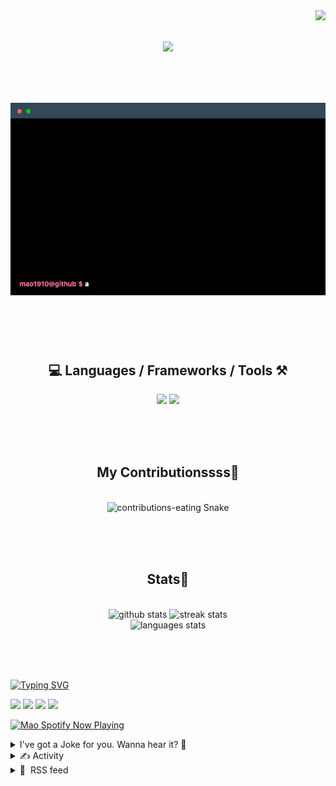 <!-- VISITOR BADGE -->
<!-- https://github.com/hehuapei/visitor-badge -->

<img align="right" src="https://visitor-badge.laobi.icu/badge?page_id=mao1910.mao1910&left_color=%2379DAF9&right_color=%23FE6E96" />


<!-- TYPING SVG -->
<!-- https://github.com/DenverCoder1/readme-typing-svg -->

<h1 align="center">
    <img src="https://readme-typing-svg.herokuapp.com/?font=Righteous&size=35&center=true&vCenter=true&width=500&height=70&color=FE6E96&font=poppins&duration=5000&lines=Hi+There!+👋;+I'm+Mao!;" />
</h1>

<br/>

<!-- CODE/TERMINAL ABOUT ME -->
<h1 align="center">
<img src="./assets/terminal-5.gif" alt="Terminal" />
</h1>

<br/><br/><br/>


<!-- TECHNOLOGIES LOGOS -->
<!-- https://github.com/tandpfun/skill-icons -->

<h2 align="center">💻 Languages / Frameworks / Tools ⚒️</h2>
<div align="center">
    <img src="https://skillicons.dev/icons?i=javascript,typescript,angular,react,html,css,scss,bootstrap,cs,java,spring" />
    <img src="https://skillicons.dev/icons?i=flutter,firebase,supabase,mysql,git,github,gitlab,vscode,idea,maven,figma" />
</div>

<br/><br/><br/>


<!-- CONTRIBUTIONS SNAKE GAME -->
<!-- https://github.com/Platane/snk -->

<div align="center">
  <h2> My Contributionssss🐍 </h2>
  <br>
  <img alt="contributions-eating Snake" src="https://raw.githubusercontent.com/mao1910/mao1910/output/github-contribution-grid-snake.svg" />

  <!-- Four lines below suggested by Planate for Dark mode-->
  <picture>
  <source media="(prefers-color-scheme: dark)" srcset="github-snake-dark.svg" />
  <source media="(prefers-color-scheme: light)" srcset="github-snake.svg" />
  </picture>
  
  <br/><br/><br/>
</div>


<!-- GITHUB STATS -->
<!-- https://github.com/DenverCoder1/github-readme-streak-stats -->
<!-- https://github.com/anuraghazra/github-readme-stats -->
<!-- https://github-readme-stats-mao1910.vercel.app/ My own Vercel deployment-->

<h2 align="center"> Stats📝 </h2>
  <br>
<div align=center>
  <img width=429 src="https://github-readme-stats-mao1910.vercel.app/api?username=mao1910&count_private=true&show_icons=true&theme=dracula&rank_icon=github&hide=contribs&border_radius=10&border_color=79DAF9" alt="github stats"/>
  <img width=396 src="https://streak-stats.demolab.com/?user=mao1910&count_private=true&theme=dracula&currStreakNum=79DAF9&currStreakLabel=FE6E96&border_radius=10&border=79DAF9" alt="streak stats"/>
  <br/>
  <img src="https://github-readme-stats-mao1910.vercel.app/api/top-langs/?username=mao1910&layout=compact&theme=dracula&border_radius=10&size_weight=0.5&count_weight=0.5&border_color=79DAF9" alt="languages stats" />
</div>

<br/><br/><br/>


<!-- FOOTER -->
<!-- https://github.com/DenverCoder1/readme-typing-svg -->
<!-- https://readme-typing-svg.demolab.com/demo/ -->

<a href="https://git.io/typing-svg"><img src="https://readme-typing-svg.demolab.com?font=Poppins&pause=1000&color=FE6E96&width=535&lines=Thanks+for+dropping+by!;Feel+free+to+check+any+of+the+Socials+below+%F0%9F%91%87;Or+the+Joke+Of+The+Day+if+you're+down+for+a+giggle+%F0%9F%98%9D;Hope+to+see+you+again+%F0%9F%91%8A;Uh%3F+You're+still+here%3F;Well...+I'm+running+out+of+things+to+say...;Tell+you+what%2C+due+to+your+effort+and+perseverance%2C;I+shall+present+you+with+a+short+poem%3A;%22To+code%2C+or+not+to+code%2C+that+is+the+question%3A;Whether+'tis+nobler+in+the+IDE+to+debug;The+errors+and+issues+of+outrageous+software%2C;Or+to+take+up+the+keyboard+against+a+sea+of+bugs;And+by+coding%2C+end+them.%22;by+William+Shakespeare%2C+probably.+;Pretty+sure+that's+Hamlet's.;Alrighty%2C+this+has+been+fun.;But+I'll+restart+the+loop+now...+see+ya+soon!" alt="Typing SVG" /></a>


<!--  SOCIAL NETWORKS -->
<!-- https://github.com/alexandresanlim/Badges4-README.md-Profile -->

  <div> 
    <a href="https://www.linkedin.com/" target="_blank"><img src="https://img.shields.io/badge/-LinkedIn-%230077B5?style=for-the-badge&logo=linkedin&logoColor=white" target="_blank"></a> <!-- ADD LINKEDIN PROFILE -->
    <a href = "https://www.google.com"><img src="https://img.shields.io/badge/Portfolio-4285F4?style=for-the-badge&logo=Google-chrome&logoColor=white" target="_blank"></a> <!-- ADD PORTFOLIO WEBSITE -->
    <a href="https://discord.gg" target="_blank"><img src="https://img.shields.io/badge/Discord-7289DA?style=for-the-badge&logo=discord&logoColor=white" target="_blank"></a> <!-- ADD DISCORD -->
    <a href = "mao1910dev@gmail.com"><img src="https://img.shields.io/badge/Gmail-D14836?style=for-the-badge&logo=gmail&logoColor=white" target="_blank"></a>
  </div>


<!-- SPOTIFY PLAYING-->
<!-- https://github.com/novatorem/novatorem -->
<!-- https://spotify-now-playing-novatorem-git-main-mao1910.vercel.app/ My own Vercel deployment-->

[<img width=438px src="https://spotify-now-playing-git-main-mao1910.vercel.app//api/spotify/?border_color=FE6E96" alt="Mao Spotify Now Playing" />](https://open.spotify.com/user/31542et242zglhf42ydrtqgvuvde)


<!-- JOKE OF THE DAY -->
<!-- https://github.com/ABSphreak/readme-jokes -->
<!-- https://readme-jokes-git-master-mao1910.vercel.app/ My own Vercel deployment-->

<details>
<summary>I've got a Joke for you. Wanna hear it? 🙈</summary>

<br/>

 <tr>
 <td style="padding-top:4px"><img src = "https://readme-jokes-git-master-mao1910.vercel.app/api?&theme=dracula"></td>
 </tr>

</details>


<!-- ACTIVITY -->
<!-- https://github.com/jamesgeorge007/github-activity-readme -->


<details>
<summary>✍️ Activity</summary>

<br/>
<!-- START_SECTION:activity -->
<!--END_SECTION:activity-->

</details>


<!-- RSS FEED -->
<!-- https://github.com/gautamkrishnar/blog-post-workflow -->


<details>
<summary>📕 &nbsp;RSS feed</summary>

<br/>

<!-- BLOG-POST-LIST:START -->
 #### - [GDScript Cheatsheet](https://dev.to/godot/gdscript-cheatsheet-5ghe) 
 <details><summary>Article</summary> <p>This cheatsheet is meant to be a handy reference for both beginners and experienced GDScript users. So, whether you're just starting out or looking to review up on your GDScript knowledge, this cheatsheet will be your go-to resource. We'll cover all the essential topics you need to know about GDScript, from basic syntax to advanced concepts, complete with code snippets and examples. So, let's get started!</p>

<h3>
  
  
  Brief overview of GDScript
</h3>

<p>GDScript is a high-level, both static and dynamically typed programming language specifically designed for the Godot game engine. It's easy to learn, especially if you're familiar with Python, as its syntax and structure are quite similar. GDScript is powerful and versatile, allowing you to create complex game logic with minimal effort.</p>

<p>Some key benefits of using GDScript include:</p>

<ul>
<li><p>Tight integration with Godot's engine and editor</p></li>
<li><p>Clear and concise syntax, allows you to focus on game development</p></li>
<li><p>Designed for rapid prototyping and iteration</p></li>
</ul>

<h2>
  
  
  Basic Syntax
</h2>

<p>Let's begin by going over the basic syntax of GDScript. Here are the topics we'll cover:</p>

<h3>
  
  
  Comments
</h3>

<ul>
<li><p>Single-line comments: <code># This is a single-line comment</code></p></li>
<li><p>Multi-line comments: For multi-line comments you need to prefix every line with <code>#</code> hash, sadly in GDScript there's no easier way. Be careful with <code>"""</code> three quotes <code>"""</code> while it looks like multi-line comments, it's actually a multi-line strings and will be silently executed by the interpreter!<br>
</p></li>
</ul>

<div class="highlight js-code-highlight">
<pre class="highlight gdscript"><code><span class="s2">"""
This is a multiline string, not a comment!
And thus it will be parsed by interpreter...
"""</span>

<span class="c1"># Now this</span>
<span class="c1"># is a multiline comments</span>
<span class="c1"># Interpreter will not read this</span>
</code></pre>

</div>



<h3>
  
  
  Basic Output
</h3>

<p>To print output in GDScript, use the <code>print()</code> function:<br>
</p>

<div class="highlight js-code-highlight">
<pre class="highlight gdscript"><code><span class="nb">print</span><span class="p">(</span><span class="s2">"Hello, Godot!"</span><span class="p">)</span>
</code></pre>

</div>



<h3>
  
  
  Indentation
</h3>

<p>GDScript uses indentation to define code blocks, just like Python:<br>
</p>

<div class="highlight js-code-highlight">
<pre class="highlight gdscript"><code><span class="k">func</span> <span class="nf">_init</span><span class="p">():</span>
    <span class="k">pass</span>
</code></pre>

</div>



<h3>
  
  
  Variables
</h3>

<p>In GDScript, variables can be declared using the <code>var</code> keyword. You can also specify the type of the variable using a colon (<code>:</code>) followed by the type name.</p>

<ul>
<li><p>Declare a variable: <code>var my_variable = 10</code></p></li>
<li><p>Change the value of a variable: <code>my_variable = 20</code></p></li>
<li><p>Declare a variable with a specific type: <code>var my_int: int = 5</code></p></li>
</ul>

<p>Here are some common data types in GDScript:</p>

<ul>
<li><p><code>int</code>: Integer numbers</p></li>
<li><p><code>float</code>: Floating-point numbers</p></li>
<li><p><code>bool</code>: Boolean values (<code>true</code> or <code>false</code>)</p></li>
<li><p><code>String</code>: Text strings<br>
</p></li>
</ul>

<div class="highlight js-code-highlight">
<pre class="highlight gdscript"><code><span class="k">var</span> <span class="n">x</span><span class="p">:</span> <span class="kt">int</span> <span class="o">=</span> <span class="mi">42</span>
<span class="k">var</span> <span class="n">y</span><span class="p">:</span> <span class="kt">float</span> <span class="o">=</span> <span class="mf">3.14</span>
<span class="k">var</span> <span class="n">is_active</span><span class="p">:</span> <span class="kt">bool</span> <span class="o">=</span> <span class="bp">true</span>
<span class="k">var</span> <span class="n">name</span><span class="p">:</span> <span class="kt">String</span> <span class="o">=</span> <span class="s2">"https://godot.community"</span>
</code></pre>

</div>



<h3>
  
  
  Arrays and Dictionaries
</h3>

<p>GDScript also provides built-in data structures like arrays and dictionaries:</p>

<ul>
<li><p><code>Array</code>: Ordered list of elements</p></li>
<li><p><code>Dictionary</code>: Key-value pairs<br>
</p></li>
</ul>

<div class="highlight js-code-highlight">
<pre class="highlight gdscript"><code><span class="k">var</span> <span class="n">my_array</span><span class="p">:</span> <span class="kt">Array</span> <span class="o">=</span> <span class="p">[</span><span class="mi">1</span><span class="p">,</span> <span class="mi">2</span><span class="p">,</span> <span class="mi">3</span><span class="p">,</span> <span class="mi">4</span><span class="p">,</span> <span class="mi">5</span><span class="p">]</span>
<span class="k">var</span> <span class="n">my_dict</span><span class="p">:</span> <span class="kt">Dictionary</span> <span class="o">=</span> <span class="p">{</span><span class="s2">"key1"</span><span class="p">:</span> <span class="s2">"value1"</span><span class="p">,</span> <span class="s2">"key2"</span><span class="p">:</span> <span class="s2">"value2"</span><span class="p">}</span>
</code></pre>

</div>



<h3>
  
  
  Static Variables
</h3>

<p>Static variables belong to a class rather than an instance of the class. To define a static variables, use the <code>static</code> keyword:</p>

<ul>
<li><p>Declare a static variable: <code>static var my_static_variable = 30</code></p></li>
<li><p>Change the value of a static variable: <code>my_static_variable = 40</code></p></li>
</ul>

<h3>
  
  
  Constants
</h3>

<ul>
<li>Declare a constant: <code>const MY_CONSTANT = 100</code>
</li>
</ul>

<h3>
  
  
  Operators
</h3>

<h4>
  
  
  Arithmetic
</h4>

<ul>
<li><p>Addition: <code>a + b</code></p></li>
<li><p>Subtraction: <code>a - b</code></p></li>
<li><p>Multiplication: <code>a * b</code></p></li>
<li><p>Division: <code>a / b</code></p></li>
<li><p>Modulus: <code>a % b</code></p></li>
<li><p>Power: <code>a ** b</code></p></li>
</ul>

<h4>
  
  
  Comparison
</h4>

<ul>
<li><p>Equal: <code>a == b</code></p></li>
<li><p>Not equal: <code>a != b</code></p></li>
<li><p>Less than: <code>a &lt; b</code></p></li>
<li><p>Less than or equal: <code>a &lt;= b</code></p></li>
<li><p>Greater than: <code>a &gt; b</code></p></li>
<li><p>Greater than or equal: <code>a &gt;= b</code></p></li>
</ul>

<h4>
  
  
  Logical
</h4>

<ul>
<li><p>And: <code>a and b</code> or <code>a &amp;&amp; b</code></p></li>
<li><p>Or: <code>a or b</code> or <code>a || b</code></p></li>
<li><p>Not: <code>not a</code> or <code>!a</code></p></li>
</ul>

<h4>
  
  
  Bitwise
</h4>

<ul>
<li><p>Bitwise AND: <code>a &amp; b</code></p></li>
<li><p>Bitwise OR: <code>a | b</code></p></li>
<li><p>Bitwise XOR: <code>a ^ b</code></p></li>
<li><p>Bitwise NOT: <code>~a</code></p></li>
<li><p>Left shift: <code>a &lt;&lt; b</code></p></li>
<li><p>Right shift: <code>a &gt;&gt; b</code></p></li>
</ul>

<h4>
  
  
  Assignment
</h4>

<ul>
<li><p>Assign: <code>a = b</code></p></li>
<li><p>Add and assign: <code>a += b</code></p></li>
<li><p>Subtract and assign: <code>a -= b</code></p></li>
<li><p>Multiply and assign: <code>a *= b</code></p></li>
<li><p>Divide and assign: <code>a /= b</code></p></li>
<li><p>Modulus and assign: <code>a %= b</code></p></li>
<li><p>Power and assign: <code>a **= b</code></p></li>
<li><p>Left shift and assign: <code>a &lt;&lt;= b</code></p></li>
<li><p>Right shift and assign: <code>a &gt;&gt;= b</code></p></li>
<li><p>Bitwise AND and assign: <code>a &amp;= b</code></p></li>
<li><p>Bitwise OR and assign: <code>a |= b</code></p></li>
<li><p>Bitwise XOR and assign: <code>a ^= b</code></p></li>
</ul>

<h2>
  
  
  Variable Typing
</h2>

<h3>
  
  
  Dynamic Typing
</h3>

<p>In GDScript, variables are dynamically typed by default, meaning their type is interchangeable at runtime. For example:<br>
</p>

<div class="highlight js-code-highlight">
<pre class="highlight gdscript"><code><span class="k">var</span> <span class="n">my_variable</span> <span class="o">=</span> <span class="mi">10</span>
<span class="n">my_variable</span> <span class="o">=</span> <span class="s2">"Hello, GDScript!"</span> <span class="c1"># This is allowed</span>
</code></pre>

</div>



<h3>
  
  
  Static Typing
</h3>

<p>Static typing can be used to explicitly specify the type of a variable, meaning their type is not interchangeable at runtime. This can help catch potential bugs and improve code readability:<br>
</p>

<div class="highlight js-code-highlight">
<pre class="highlight gdscript"><code><span class="k">var</span> <span class="n">my_int</span><span class="p">:</span> <span class="kt">int</span> <span class="o">=</span> <span class="mi">5</span>
<span class="n">my_int</span> <span class="o">=</span> <span class="s2">"Hello, GDScript!"</span> <span class="c1"># This will cause an error</span>
</code></pre>

</div>



<p>Static type can also be inferred by using <code>:=</code> followed by value. Be careful when using this though, sometimes verbosity is better.<br>
</p>

<div class="highlight js-code-highlight">
<pre class="highlight gdscript"><code><span class="k">var</span> <span class="n">my_int</span> <span class="p">:</span><span class="o">=</span> <span class="mi">5</span>
<span class="n">my_int</span> <span class="o">=</span> <span class="s2">"Hello World"</span> <span class="c1"># Error, because my_int has been statically inferred as int</span>
</code></pre>

</div>



<h2>
  
  
  Control Structures
</h2>

<p>Control structures are the building blocks of your GDScript code, allowing you to create complex logic and control the flow of your program. Let's learn about the different types of control structures in GDScript:</p>

<h3>
  
  
  Conditional statements
</h3>

<h4>
  
  
  If
</h4>

<p>The <code>if</code> statement is used to execute a block of code if a certain condition is true:<br>
</p>

<div class="highlight js-code-highlight">
<pre class="highlight gdscript"><code><span class="k">if</span> <span class="n">x</span> <span class="o">&gt;</span> <span class="mi">0</span><span class="p">:</span>
    <span class="nb">print</span><span class="p">(</span><span class="s2">"x is positive"</span><span class="p">)</span>
</code></pre>

</div>



<h4>
  
  
  Else
</h4>

<p>The <code>else</code> statement is used to execute a block of code if the condition in the <code>if</code> statement is false:<br>
</p>

<div class="highlight js-code-highlight">
<pre class="highlight gdscript"><code><span class="k">if</span> <span class="n">x</span> <span class="o">&gt;</span> <span class="mi">0</span><span class="p">:</span>
    <span class="nb">print</span><span class="p">(</span><span class="s2">"x is positive"</span><span class="p">)</span>
<span class="k">else</span><span class="p">:</span>
    <span class="nb">print</span><span class="p">(</span><span class="s2">"x is not positive"</span><span class="p">)</span>
</code></pre>

</div>



<h4>
  
  
  Elif
</h4>

<p>The <code>elif</code> (short for "else if") statement is used to test multiple conditions in a single <code>if</code> statement:<br>
</p>

<div class="highlight js-code-highlight">
<pre class="highlight gdscript"><code><span class="k">if</span> <span class="n">x</span> <span class="o">&gt;</span> <span class="mi">0</span><span class="p">:</span>
    <span class="nb">print</span><span class="p">(</span><span class="s2">"x is positive"</span><span class="p">)</span>
<span class="k">elif</span> <span class="n">x</span> <span class="o">&lt;</span> <span class="mi">0</span><span class="p">:</span>
    <span class="nb">print</span><span class="p">(</span><span class="s2">"x is negative"</span><span class="p">)</span>
<span class="k">else</span><span class="p">:</span>
    <span class="nb">print</span><span class="p">(</span><span class="s2">"x is zero"</span><span class="p">)</span>
</code></pre>

</div>



<h3>
  
  
  Loops
</h3>

<h4>
  
  
  For
</h4>

<p>The <code>for</code> loop is used to iterate over a sequence, such as an array or a range of numbers:<br>
</p>

<div class="highlight js-code-highlight">
<pre class="highlight gdscript"><code><span class="k">for</span> <span class="n">i</span> <span class="ow">in</span> <span class="nb">range</span><span class="p">(</span><span class="mi">5</span><span class="p">):</span>
    <span class="nb">print</span><span class="p">(</span><span class="n">i</span><span class="p">)</span> <span class="c1"># Prints 0, 1, 2, 3, 4</span>

<span class="k">for</span> <span class="n">item</span> <span class="ow">in</span> <span class="n">my_array</span><span class="p">:</span>
    <span class="nb">print</span><span class="p">(</span><span class="n">item</span><span class="p">)</span> <span class="c1"># Prints each item in my_array</span>
</code></pre>

</div>



<h4>
  
  
  While
</h4>

<p>The <code>while</code> loop is used to repeatedly execute a block of code as long as a certain condition is true:<br>
</p>

<div class="highlight js-code-highlight">
<pre class="highlight gdscript"><code><span class="k">var</span> <span class="n">i</span> <span class="o">=</span> <span class="mi">0</span>
<span class="k">while</span> <span class="n">i</span> <span class="o">&lt;</span> <span class="mi">5</span><span class="p">:</span>
    <span class="nb">print</span><span class="p">(</span><span class="n">i</span><span class="p">)</span> <span class="c1"># Prints 0, 1, 2, 3, 4</span>
    <span class="n">i</span> <span class="o">+=</span> <span class="mi">1</span>
</code></pre>

</div>



<h4>
  
  
  Break and Continue
</h4>

<p>The <code>break</code> statement is used to exit a loop prematurely:<br>
</p>

<div class="highlight js-code-highlight">
<pre class="highlight gdscript"><code><span class="k">for</span> <span class="n">i</span> <span class="ow">in</span> <span class="nb">range</span><span class="p">(</span><span class="mi">10</span><span class="p">):</span>
    <span class="k">if</span> <span class="n">i</span> <span class="o">==</span> <span class="mi">5</span><span class="p">:</span>
        <span class="k">break</span>
    <span class="nb">print</span><span class="p">(</span><span class="n">i</span><span class="p">)</span> <span class="c1"># Prints 0, 1, 2, 3, 4</span>
</code></pre>

</div>



<p>The <code>continue</code> statement is used to skip the rest of the current iteration and proceed to the next one:<br>
</p>

<div class="highlight js-code-highlight">
<pre class="highlight gdscript"><code><span class="k">for</span> <span class="n">i</span> <span class="ow">in</span> <span class="nb">range</span><span class="p">(</span><span class="mi">5</span><span class="p">):</span>
    <span class="k">if</span> <span class="n">i</span> <span class="o">==</span> <span class="mi">2</span><span class="p">:</span>
        <span class="k">continue</span>
    <span class="nb">print</span><span class="p">(</span><span class="n">i</span><span class="p">)</span> <span class="c1"># Prints 0, 1, 3, 4</span>
</code></pre>

</div>



<h2>
  
  
  Functions
</h2>

<p>Functions are blocks of code that can be defined and called by name. They can take input, perform some action, and return a result. Let's learn how to work with functions in GDScript:</p>

<h3>
  
  
  Defining functions
</h3>

<p>To define a function, use the <code>func</code> keyword followed by the function name and a pair of parentheses:<br>
</p>

<div class="highlight js-code-highlight">
<pre class="highlight gdscript"><code><span class="k">func</span> <span class="nf">my_function</span><span class="p">():</span>
    <span class="nb">print</span><span class="p">(</span><span class="s2">"Hello, GDScript!"</span><span class="p">)</span>
</code></pre>

</div>



<h3>
  
  
  Built-in functions
</h3>

<p>GDScript comes with a variety of built-in functions that you can use in your code. Some examples include:</p>

<ul>
<li><p><code>print()</code>: Prints a message to the console</p></li>
<li><p><code>randi()</code>: Returns a random integer</p></li>
<li><p><code>len()</code>: Returns the length of a sequence (e.g., an array or a string)</p></li>
</ul>

<h3>
  
  
  Function arguments
</h3>

<p>Functions can take input in the form of arguments. To define a function with arguments, include the argument names inside the parentheses:<br>
</p>

<div class="highlight js-code-highlight">
<pre class="highlight gdscript"><code><span class="k">func</span> <span class="nf">add</span><span class="p">(</span><span class="n">a</span><span class="p">,</span> <span class="n">b</span><span class="p">):</span>
    <span class="k">return</span> <span class="n">a</span> <span class="o">+</span> <span class="n">b</span>
</code></pre>

</div>



<p>You can also define the types of the arguments, it will spit out an error if you try to pass different types to the arguments.<br>
</p>

<div class="highlight js-code-highlight">
<pre class="highlight gdscript"><code><span class="k">func</span> <span class="nf">add</span><span class="p">(</span><span class="n">a</span><span class="p">:</span> <span class="kt">int</span><span class="p">,</span> <span class="n">b</span><span class="p">:</span> <span class="kt">int</span><span class="p">):</span>
    <span class="k">return</span> <span class="n">a</span> <span class="o">+</span> <span class="n">b</span>
</code></pre>

</div>



<h3>
  
  
  Return values
</h3>

<p>Functions can return a result using the <code>return</code> keyword:<br>
</p>

<div class="highlight js-code-highlight">
<pre class="highlight gdscript"><code><span class="k">func</span> <span class="nf">add</span><span class="p">(</span><span class="n">a</span><span class="p">,</span> <span class="n">b</span><span class="p">):</span>
    <span class="k">return</span> <span class="n">a</span> <span class="o">+</span> <span class="n">b</span>

<span class="k">var</span> <span class="n">result</span> <span class="o">=</span> <span class="n">add</span><span class="p">(</span><span class="mi">2</span><span class="p">,</span> <span class="mi">3</span><span class="p">)</span> <span class="c1"># result is 5</span>
</code></pre>

</div>



<p>You can also define the type of the returned value by appending <code>-&gt; ReturnType</code> to the function declaration, it will spit out an error if you try to return something that isn't the correct type.<br>
</p>

<div class="highlight js-code-highlight">
<pre class="highlight gdscript"><code><span class="c1"># Returns integer</span>
<span class="k">func</span> <span class="nf">add</span><span class="p">(</span><span class="n">a</span><span class="p">:</span> <span class="kt">int</span><span class="p">,</span> <span class="n">b</span><span class="p">:</span> <span class="kt">int</span><span class="p">)</span> <span class="o">-&gt;</span> <span class="kt">int</span><span class="p">:</span>
    <span class="k">return</span> <span class="n">a</span> <span class="o">+</span> <span class="n">b</span>

<span class="c1"># This won't work</span>
<span class="k">func</span> <span class="nf">add</span><span class="p">(</span><span class="n">a</span><span class="p">,</span> <span class="n">b</span><span class="p">)</span> <span class="o">-&gt;</span> <span class="kt">int</span><span class="p">:</span>
    <span class="k">return</span> <span class="s2">"Hello"</span>
</code></pre>

</div>



<h3>
  
  
  Static Functions
</h3>

<p>Static functions are functions that belong to a class rather than an instance of the class. To define a static function, use the <code>static</code> keyword:<br>
</p>

<div class="highlight js-code-highlight">
<pre class="highlight gdscript"><code><span class="k">static</span> <span class="k">func</span> <span class="nf">my_static_function</span><span class="p">():</span>
    <span class="nb">print</span><span class="p">(</span><span class="s2">"This is a static function."</span><span class="p">)</span>
</code></pre>

</div>



<h2>
  
  
  Classes and Objects
</h2>

<p>In GDScript, a script file represents a class and objects are instances of classes. You can create instances of a class using the <code>new()</code> method.</p>

<h3>
  
  
  Defining Classes
</h3>

<p>To define a class, simply create a new script file (e.g., <code>my_class.gd</code>). The name of the file should represents the name of the class. Create a new file called <code>player.gd</code> with the following content:<br>
</p>

<div class="highlight js-code-highlight">
<pre class="highlight gdscript"><code><span class="k">class_name</span> <span class="n">Player</span>

<span class="k">var</span> <span class="n">health</span><span class="p">:</span> <span class="kt">int</span> <span class="o">=</span> <span class="mi">100</span>
<span class="k">var</span> <span class="n">name</span><span class="p">:</span> <span class="kt">String</span> <span class="o">=</span> <span class="s2">"Unnamed"</span>

<span class="k">func</span> <span class="nf">take_damage</span><span class="p">(</span><span class="n">amount</span><span class="p">:</span> <span class="kt">int</span><span class="p">):</span>
    <span class="n">health</span> <span class="o">-=</span> <span class="n">amount</span>
    <span class="k">if</span> <span class="n">health</span> <span class="o">&lt;=</span> <span class="mi">0</span><span class="p">:</span>
        <span class="nb">print</span><span class="p">(</span><span class="s2">"Player"</span><span class="p">,</span> <span class="n">name</span><span class="p">,</span> <span class="s2">"has died!"</span><span class="p">)</span>
</code></pre>

</div>



<h3>
  
  
  Creating Object
</h3>



<div class="highlight js-code-highlight">
<pre class="highlight gdscript"><code><span class="k">var</span> <span class="n">player</span> <span class="o">=</span> <span class="n">Player</span><span class="o">.</span><span class="n">new</span><span class="p">()</span>
<span class="n">player</span><span class="o">.</span><span class="n">name</span> <span class="o">=</span> <span class="s2">"John Doe"</span>
<span class="n">player</span><span class="o">.</span><span class="n">take_damage</span><span class="p">(</span><span class="mi">50</span><span class="p">)</span>
</code></pre>

</div>



<h3>
  
  
  Properties
</h3>

<p>Properties are variables that belong to a class or an object. They can be used to store data or state:<br>
</p>

<div class="highlight js-code-highlight">
<pre class="highlight gdscript"><code><span class="k">class</span> <span class="nc">MyClass</span><span class="p">:</span>
    <span class="k">var</span> <span class="n">my_property</span> <span class="o">=</span> <span class="mi">0</span>
</code></pre>

</div>



<h3>
  
  
  Methods
</h3>

<p>Methods are functions that belong to a class or an object. They can be used to perform actions or manipulate data:<br>
</p>

<div class="highlight js-code-highlight">
<pre class="highlight gdscript"><code><span class="k">class</span> <span class="nc">MyClass</span><span class="p">:</span>
    <span class="k">func</span> <span class="nf">my_method</span><span class="p">():</span>
        <span class="nb">print</span><span class="p">(</span><span class="s2">"Hello, GDScript!"</span><span class="p">)</span>
</code></pre>

</div>



<h3>
  
  
  Inheritance
</h3>

<p>Inheritance is a way for one class to inherit the properties and methods of another class. To inherit from another class, use the <code>extends</code> keyword:<br>
</p>

<div class="highlight js-code-highlight">
<pre class="highlight gdscript"><code><span class="c1"># Derived class</span>
<span class="k">class_name</span> <span class="n">DerivedClass</span> <span class="k">extends</span> <span class="n">MyBaseClass</span>

<span class="k">func</span> <span class="nf">my_method</span><span class="p">():</span>
    <span class="nb">print</span><span class="p">(</span><span class="s2">"Hello from the derived class!"</span><span class="p">)</span>
</code></pre>

</div>



<h3>
  
  
  Constructors
</h3>

<p>Constructors are special methods that are called when an object is initialized. In GDScript, the constructor is named <code>_init</code>:<br>
</p>

<div class="highlight js-code-highlight">
<pre class="highlight gdscript"><code><span class="k">class</span> <span class="nc">MyClass</span><span class="p">:</span>
    <span class="k">func</span> <span class="nf">_init</span><span class="p">():</span>
        <span class="nb">print</span><span class="p">(</span><span class="s2">"Object initialized!"</span><span class="p">)</span>
</code></pre>

</div>



<h2>
  
  
  Signals and Events
</h2>

<p>Signals are a way for objects to communicate with each other without relying on direct references. They can be used to decouple your code and make it more modular. Let's learn how to work with signals and events in GDScript:</p>

<h3>
  
  
  Defining signals
</h3>

<p>To define a signal, use the <code>signal</code> keyword followed by the signal name:<br>
</p>

<div class="highlight js-code-highlight">
<pre class="highlight gdscript"><code><span class="k">signal</span> <span class="n">my_signal</span>
</code></pre>

</div>



<h3>
  
  
  Emitting signals
</h3>

<p>To emit a signal, you can use the <code>emit_signal</code> method:<br>
</p>

<div class="highlight js-code-highlight">
<pre class="highlight gdscript"><code><span class="n">emit_signal</span><span class="p">(</span><span class="s2">"my_signal"</span><span class="p">)</span>
</code></pre>

</div>



<p>However, it's better to ditch those strings, by simply calling emit method inside the signal directly:<br>
</p>

<div class="highlight js-code-highlight">
<pre class="highlight gdscript"><code><span class="n">my_signal</span><span class="o">.</span><span class="n">emit</span><span class="p">()</span>
</code></pre>

</div>



<h3>
  
  
  Connecting signals to functions
</h3>

<p>Signals are a way to communicate between objects in Godot. They allow you to decouple your code and create more modular systems.</p>

<p>To connect a signal to a function, use the <code>connect</code> method:<br>
</p>

<div class="highlight js-code-highlight">
<pre class="highlight gdscript"><code><span class="n">my_object</span><span class="o">.</span><span class="n">my_signal</span><span class="o">.</span><span class="n">connect</span><span class="p">(</span><span class="n">on_my_signal</span><span class="p">)</span>

<span class="k">func</span> <span class="nf">on_my_signal</span><span class="p">():</span>
    <span class="nb">print</span><span class="p">(</span><span class="s2">"Signal received!"</span><span class="p">)</span>
</code></pre>

</div>



<p>There are actually four ways to connect signals, however, this is the recommended approach, instead of the other one (That might more error prone).</p>

<h2>
  
  
  Error Handling
</h2>

<p>Error handling is an important aspect of programming, as it allows you to gracefully handle errors and exceptions that may occur at runtime. In GDScript, you can use the following constructs to handle errors:</p>

<h3>
  
  
  Assert
</h3>

<p>The <code>assert</code> statement is used to check if a condition is true, and if not, raise an error:<br>
</p>

<div class="highlight js-code-highlight">
<pre class="highlight gdscript"><code><span class="nb">assert</span><span class="p">(</span><span class="n">x</span> <span class="o">&gt;</span> <span class="mi">0</span><span class="p">,</span> <span class="s2">"x must be positive"</span><span class="p">)</span>
</code></pre>

</div>



<h3>
  
  
  Try, Catch, and Throw
</h3>

<p>GDScript does not have built-in support for try-catch blocks. There are many godot-proposals from people asking for it, however, It has already been stated that try-catch will never come into gdscript.</p>

<p>Quoting from Juan in <a href="https://github.com/godotengine/godot/issues/3516#issuecomment-177152034">his post</a>:</p>

<blockquote>
<p>Exceptions won't happen. Godot is designed for things to keep working even if state is inconsistent, while at the same time reporting errors</p>
</blockquote>

<h2>
  
  
  File I/O
</h2>

<p>Working with files is a common task in many applications. In GDScript, you can use the <code>File</code> class to read from and write to files:</p>

<h3>
  
  
  Writing a file
</h3>

<p>To write to a file, use the <code>store_string</code>, <code>store_line</code> or other <code>store_*</code> methods:<br>
</p>

<div class="highlight js-code-highlight">
<pre class="highlight gdscript"><code><span class="k">var</span> <span class="n">player_name</span> <span class="o">=</span> <span class="s2">"Septian"</span>
<span class="k">var</span> <span class="n">file</span> <span class="o">=</span> <span class="n">FileAccess</span><span class="o">.</span><span class="n">open</span><span class="p">(</span><span class="s2">"user://save_game.dat"</span><span class="p">,</span> <span class="n">FileAccess</span><span class="o">.</span><span class="n">WRITE</span><span class="p">)</span>
<span class="n">file</span><span class="o">.</span><span class="n">store_string</span><span class="p">(</span><span class="n">player_name</span><span class="p">)</span>
</code></pre>

</div>



<h3>
  
  
  Reading and writing
</h3>

<p>To read from a file, use the <code>get_as_text</code> or other <code>get_*</code> method:<br>
</p>

<div class="highlight js-code-highlight">
<pre class="highlight gdscript"><code><span class="k">var</span> <span class="n">file</span> <span class="o">=</span> <span class="n">FileAccess</span><span class="o">.</span><span class="n">open</span><span class="p">(</span><span class="s2">"user://save_game.dat"</span><span class="p">,</span> <span class="n">FileAccess</span><span class="o">.</span><span class="n">READ</span><span class="p">)</span>
<span class="k">var</span> <span class="n">player_name</span> <span class="o">=</span> <span class="n">file</span><span class="o">.</span><span class="n">get_as_text</span><span class="p">()</span>
<span class="nb">print</span><span class="p">(</span><span class="n">player_name</span><span class="p">)</span>
</code></pre>

</div>



<h3>
  
  
  Closing files
</h3>

<p>To close a file, use the <code>close</code> method:<br>
</p>

<div class="highlight js-code-highlight">
<pre class="highlight gdscript"><code><span class="n">file</span><span class="o">.</span><span class="n">close</span><span class="p">()</span>
</code></pre>

</div>



<p><code>FileAccess</code> will automatically closes the file when it goes out of scope or set to null. However it's better to be explicit when handling with I/O.</p>

<h2>
  
  
  Useful Tips and Tricks
</h2>

<p>Here are some handy tips and tricks to help you write better GDScript:</p>

<ul>
<li><p>Use clear and descriptive variable and function names</p></li>
<li><p>Keep your functions short and focused</p></li>
<li><p>Use comments to explain complex or important code</p></li>
<li><p>Follow the <a href="https://godot.community/topic/27/gdscript-coding-conventions-best-practices-for-readable-and-maintainable-code">GDScript style guide</a></p></li>
<li><p>Follow the <a href="https://godot.community/topic/41/gdscript-best-practices-for-organized-code">GDScript code ordering</a></p></li>
</ul>

<h3>
  
  
  String manipulation
</h3>

<ul>
<li>String interpolation:
</li>
</ul>

<div class="highlight js-code-highlight">
<pre class="highlight gdscript"><code><span class="k">var</span> <span class="n">result</span> <span class="o">=</span> <span class="s2">"The </span><span class="si">%s</span><span class="s2"> has defeated the </span><span class="si">%s</span><span class="s2"> in </span><span class="si">%s</span><span class="s2">"</span> <span class="o">%</span> <span class="p">[</span><span class="s2">"Player"</span><span class="p">,</span> <span class="s2">"Boss"</span><span class="p">,</span> <span class="s2">"Combat"</span><span class="p">]</span>
<span class="nb">print</span><span class="p">(</span><span class="n">result</span><span class="p">)</span>
<span class="c1"># Will prints:</span>
<span class="c1"># The Player has defeated the Boss in Combat</span>
</code></pre>

</div>



<ul>
<li><p>Concatenate strings: <code>var result = "Hello, " + "GDScript!"</code></p></li>
<li><p>Format strings: <code>var result = "Hello, %s!" % "GDScript"</code></p></li>
<li><p>Split strings: <code>var words = "Hello, GDScript!".split(", ")</code></p></li>
</ul>

<h3>
  
  
  Array and Dictionary operations
</h3>

<ul>
<li><p>Add an item to an array: <code>my_array.append(item)</code></p></li>
<li><p>Remove an item from an array: <code>my_array.erase(item)</code></p></li>
<li><p>Get the length of an array: <code>var length = my_array.size()</code></p></li>
<li><p>Check if a key exists in a dictionary: <code>if my_dict.has(key):</code></p></li>
</ul>

<h3>
  
  
  Type casting
</h3>

<ul>
<li>Cast a value to a specific type: <code>var my_int = int("42")</code>
</li>
</ul>

<h3>
  
  
  Debugging
</h3>

<ul>
<li><p>Print a message to the console: <code>print("Hello, GDScript!")</code></p></li>
<li><p>Set a breakpoint: <code>breakpoint</code></p></li>
</ul>

<h2>
  
  
  Resources
</h2>

<p>To learn more about GDScript and the Godot game engine, check out these great resources:</p>

<ul>
<li><p><a href="https://godot.community/category/22/ask">Ask Godot Community</a></p></li>
<li><p><a href="https://godot.community/category/24/beginner-s-corner">Beginner's Corners</a></p></li>
<li><p><a href="https://godot.community/tags/tutorial">Tutorials tagged posts</a></p></li>
</ul>

<p>That's it for this <strong>GDScript Cheatsheet</strong>! I hope you found it useful and informative. Feel free to bookmark this post and refer back to it whenever you need a quick reference for GDScript. Happy coding!</p>

<blockquote>
<p>This cheatsheet is updated for Godot 4.2, GDScript is an evolving language, if you find outdated information, please let me know so I can fix it! </p>
</blockquote>

 </details> 
 <hr /> 

 #### - [HTML For Beginners The Easy Way](https://dev.to/noobizdev/html-for-beginners-the-easy-way-mhp) 
 <details><summary>Article</summary> <p>In today's digital age, having a basic understanding of <a href="https://html.com/">HTML</a> (Hypertext Markup Language) is essential for anyone looking to explore web development or create their own website. HTML is the foundation of web pages, allowing you to structure and format content. This beginner's guide will walk you through the fundamentals of HTML, helping you create your first web page from scratch.</p>

<h2>
  
  
  1. What is HTML?
</h2>

<p>HTML, which stands for Hypertext Markup Language, is the standard language used to create web pages. It consists of various elements and tags that define the structure and content of a webpage.</p>

<h2>
  
  
  2. Setting Up Your Development Environment
</h2>

<p>Before we dive into HTML coding, you'll need a text editor and a web browser. Popular text editors include Visual Studio Code, Sublime Text, or Notepad++. Choose the one you're most comfortable with.</p>

<h2>
  
  
  3. Creating Your First HTML Document
</h2>

<p>To create an HTML document, start with a basic template:<br>
</p>

<div class="highlight js-code-highlight">
<pre class="highlight plaintext"><code>&lt;!DOCTYPE html&gt;
&lt;html&gt;
&lt;head&gt;
    &lt;title&gt;Your Title Here&lt;/title&gt;
&lt;/head&gt;
&lt;body&gt;

&lt;/body&gt;
&lt;/html&gt;
</code></pre>

</div>



<h2>
  
  
  4. Understanding HTML Elements
</h2>

<p>Headings and Paragraphs<br>
Headings are used to define the structure of your content. Use h1 for the main title, h2 for subsections, and so on. Paragraphs are created with the </p>
<p> tag.</p>

<ul>
<li><p>Lists and Links<br>
Unordered lists (ul) and ordered lists (ol) help organize information. Links are created using the a tag.</p></li>
<li><p>Images and Attributes<br>
Images can be added with the img tag, and attributes like src and alt provide essential information about the image.</p></li>
</ul>

<h2>
  
  
  5. Structuring Your Page with Tags
</h2>

<p>HTML offers various tags to structure your content effectively.</p>

<ul>
<li><p>Divs and Spans<br>
div and span are generic container elements used to group content.</p></li>
<li><p>Headers and Footers<br>
header and footer help define the beginning and end of a section or page.</p></li>
<li><p>Sections and Articles<br>
section and article are HTML5 elements that aid in structuring content logically.</p></li>
</ul>

<h2>
  
  
  6. Styling with CSS
</h2>

<p>While HTML defines the structure, CSS (Cascading Style Sheets) is used to style your web page. You can use inline styles or external CSS files to control the appearance.</p>

<h2>
  
  
  7. Adding Forms for User Input
</h2>

<p>Forms are essential for collecting user data. Create them using the form tag, and include input fields, checkboxes, and radio buttons as needed.</p>

<h2>
  
  
  8. Embedding Multimedia
</h2>

<p>HTML allows you to embed multimedia content such as videos and audio files using the video and audio tags.</p>

<h2>
  
  
  Frequently Asked Questions
</h2>

<ol>
<li><p>What is the difference between HTML and CSS?<br>
HTML is used for structuring content, while CSS is used for styling that content. HTML defines the skeleton, and CSS adds the visual appeal.</p></li>
<li><p>Are there any free HTML editors available?<br>
Yes, there are many free HTML editors, such as Visual Studio Code, which is a popular choice among developers.</p></li>
<li><p>What is the purpose of the alt attribute in the image tag?<br>
The alt attribute provides alternative text for images, which is displayed if the image cannot be loaded or for accessibility reasons.</p></li>
<li><p>Can I create a website with just HTML, or do I need other technologies?<br>
You can create a basic website with just HTML, but for more advanced features and styling, you'll likely want to use CSS and possibly JavaScript.</p></li>
<li><p>Where can I learn more about web development and HTML?<br>
There are numerous online resources and tutorials available, including interactive coding platforms like Codecademy and free courses on websites like Mozilla Developer Network (MDN).</p></li>
</ol>

<h2>
  
  
  Conclusion
</h2>

<p>Congratulations! You've just scratched the surface of HTML. Keep practicing and experimenting to become proficient in web development and Aviod from <a href="https://noobizdev.tech/most-common-html-mistakes-and-errors-to-avoid-and-how-to-fix-them/">common html mistakes</a>.</p>

 </details> 
 <hr /> 

 #### - [Colouring Your Arrow / Link with `linkStyle` in Mermaid Markdown](https://dev.to/ranggakd/coloring-your-arrow-link-with-linkstyle-in-mermaid-markdown-39kk) 
 <details><summary>Article</summary> <p>Welcome back to <code>Technically Speaking</code>, your sanctuary for diving deep into the labyrinthine wonders of technology. Today, we turn the spotlight onto <a href="https://mermaid.js.org/">Mermaid</a>, a marvelous tool that's become my go-to for diagramming and documentation. Specifically, we're going to add some splashes of colour to the arrows or links in our Mermaid Markdown flowcharts. Let's get to it!</p>

<h2>
  
  
  Setting the Stage
</h2>

<p>First things first, we need a basic flowchart or graph to work with. Here's a snippet from my upcoming post on steganography, showcasing a flowchart that I built using Mermaid Markdown:<br>
</p>

<div class="highlight js-code-highlight">
<pre class="highlight markdown"><code>graph TB
    Decode([Decode])
    End([End])
    ULhbCover[/"Unmerged Left-half
    bits Cover Image"/]
    CULhbHidden[/"Cover Image-sized Unmerged Left-half
    bits Hidden Image"/]
    ULhbHidden[/"Unmerged Left-half
    bits Hidden Image"/]
    Merged[/Merged Image/]
    Lhb[LHB Mapping]
    Rhb[RHB Mapping]<span class="sb">

    Decode --&gt; Merged
    Merged --&gt; Lhb &amp; Rhb
    Lhb --&gt; ULhbCover
    Rhb --&gt; CULhbHidden
    CULhbHidden --"pass on hidden image
    position in merged image"--&gt; ULhbHidden
    ULhbCover &amp; ULhbHidden --&gt; End
</span></code></pre>

</div>



<h2>
  
  
  The Art of Styling Links
</h2>

<p>When I first stumbled upon the <a href="https://mermaid.js.org/syntax/flowchart.html#styling-links">Mermaid documentation on styling links</a>, it seemed simple enough. Just use this one-liner:<br>
</p>

<div class="highlight js-code-highlight">
<pre class="highlight plaintext"><code>linkStyle default stroke:green;
</code></pre>

</div>



<p>The <code>default</code> parameter applies the styling to all links or arrows in your chart. However, there was one hiccup: the documentation didn't specify <em>where</em> to put this mysterious one-liner. Initially, I faced errors that had me scratching my head. Then, eureka! It occurred to me to place the styling directive <em>after</em> all the link syntax, like so:<br>
</p>

<div class="highlight js-code-highlight">
<pre class="highlight markdown"><code>graph TB
    Decode([Decode])
    End([End])
    ULhbCover[/"Unmerged Left-half
    bits Cover Image"/]
    CULhbHidden[/"Cover Image-sized Unmerged Left-half
    bits Hidden Image"/]
    ULhbHidden[/"Unmerged Left-half
    bits Hidden Image"/]
    Merged[/Merged Image/]
    Lhb[LHB Mapping]
    Rhb[RHB Mapping]<span class="sb">

    Decode --&gt; Merged
    Merged --&gt; Lhb &amp; Rhb
    Lhb --&gt; ULhbCover
    Rhb --&gt; CULhbHidden
    CULhbHidden --"pass on hidden image
    position in merged image"--&gt; ULhbHidden
    ULhbCover &amp; ULhbHidden --&gt; End

    linkStyle default stroke:green;
</span></code></pre>

</div>



<p>And just like that, it worked! Behold the green strokes in all their glory:</p>

<p><a href="https://res.cloudinary.com/practicaldev/image/fetch/s--nLwsPtdt--/c_limit%2Cf_auto%2Cfl_progressive%2Cq_auto%2Cw_800/https://dev-to-uploads.s3.amazonaws.com/uploads/articles/bws8qomajscahact140x.png" class="article-body-image-wrapper"><img src="https://res.cloudinary.com/practicaldev/image/fetch/s--nLwsPtdt--/c_limit%2Cf_auto%2Cfl_progressive%2Cq_auto%2Cw_800/https://dev-to-uploads.s3.amazonaws.com/uploads/articles/bws8qomajscahact140x.png" alt="Decode mermaid graph" width="541" height="546"></a></p>

<h2>
  
  
  Uncharted Waters
</h2>

<p>There are still a couple of nuances that have eluded me. One is colouring the arrowhead itself; I did ask BingChat for a solution, but it involved intricate CSS—a no-go for this Markdown-centric endeavor. Secondly, I'm on a perpetual quest for a contrasting background. Dark mode is my jam, and unfortunately, Mermaid's PNG output doesn't play well with it. I tried to set a solid background colour, but so far, no dice. You could try it live yourself <a href="https://mermaid.live/">here</a>.</p>

<p>So there we have it—your links now boast eye-catching strokes, although the quest for perfect styling remains ever ongoing. If you've got insights on the elusive arrowhead colouring or background contrast, do share! Until then, keep exploring, keep questioning, and most importantly, keep <code>Technically Speaking</code>.</p>

<p>Happy diagramming! 📊✨</p>

 </details> 
 <hr /> 

 #### - [Dynamic and Asynchronous Vue Components: The What & How](https://dev.to/nyior/dynamic-and-asynchronous-vue-components-the-what-how-44em) 
 <details><summary>Article</summary> <p>It’s asking the right questions that count, they say. So let’s exploit that ancient wisdom and kick things off here with the questions that matter :)</p>

<p><a href="https://res.cloudinary.com/practicaldev/image/fetch/s--UbqC5MRW--/c_limit%2Cf_auto%2Cfl_progressive%2Cq_auto%2Cw_800/https://dev-to-uploads.s3.amazonaws.com/uploads/articles/g89b4h4l7pmp9n21jmf5.png" class="article-body-image-wrapper"><img src="https://res.cloudinary.com/practicaldev/image/fetch/s--UbqC5MRW--/c_limit%2Cf_auto%2Cfl_progressive%2Cq_auto%2Cw_800/https://dev-to-uploads.s3.amazonaws.com/uploads/articles/g89b4h4l7pmp9n21jmf5.png" alt="Vue tabs" width="800" height="316"></a></p>

<p>The image above shows a user interface with two tabs: <code>JobDescription</code> and <code>ApplicationForm</code>. We want to explore how to create tabbed interfaces like this one using Vue. </p>

<p>It's easy to think it's simple – just create <code>&lt;JobDescription /&gt;</code> and <code>&lt;ApplicationForm /&gt;</code> components and render them to the DOM, as shown in the snippet below. But is it really that straightforward?"<br>
</p>

<div class="highlight js-code-highlight">
<pre class="highlight jsx"><code><span class="p">&lt;</span><span class="nt">template</span><span class="p">&gt;</span>
  <span class="p">&lt;</span><span class="nc">JobDescription</span> <span class="p">/&gt;</span>
  <span class="p">&lt;</span><span class="nc">ApplicationForm</span> <span class="p">/&gt;</span>
<span class="p">&lt;/</span><span class="nt">template</span><span class="p">&gt;</span>
</code></pre>

</div>



<p>Well, that's not quite right. If we render our components that way, both of them would appear at the same time. What we need is to have a single component appear dynamically based on the selected tab.</p>

<p>There's some dynamic behaviour we need: while we anticipate the user's selection of one of two components, the precise choice remains uncertain. What we want is a placeholder, a receptacle if you will, where Vue could insert components based on the selected tab in real-time. </p>

<p>Using vue-router here is not ideal. We do not want our URL changing when users switch between tabs. They are tabs, not pages.</p>

<p><em>So we pose the question, how can this type of dynamic behaviour be achieved in Vue?</em></p>

<p>I will show you how, but first, let's take a quick detour...</p>

<p>Suppose we've managed to learn how to dynamically render components in Vue. With this in mind, let’s take our analysis a step further. You may have already observed that the 'ApplicationForm' tab includes a basic job application form with a field for entering the full names of applicants. </p>

<p>Typically, if you enter your name in the 'ApplicationForm' tab's input field, then switch to the 'JobDescription' tab, and come back to your form, you'll notice that what you typed in the input field is gone. The image below illustrates this behavior:"</p>

<p><a href="https://res.cloudinary.com/practicaldev/image/fetch/s--V1tbiHxV--/c_limit%2Cf_auto%2Cfl_progressive%2Cq_66%2Cw_800/https://dev-to-uploads.s3.amazonaws.com/uploads/articles/v16gotahwbn0mcowbtpf.gif" class="article-body-image-wrapper"><img src="https://res.cloudinary.com/practicaldev/image/fetch/s--V1tbiHxV--/c_limit%2Cf_auto%2Cfl_progressive%2Cq_66%2Cw_800/https://dev-to-uploads.s3.amazonaws.com/uploads/articles/v16gotahwbn0mcowbtpf.gif" alt="Dynamic components without keep-alive" width="800" height="352"></a></p>

<p>If you think about how Vue renders components, you’d see that this type of behaviour is expected. Every time we switch from a component, Vue un-mounts that component. </p>

<p>In our scenario, when transitioning from 'ApplicationForm' to 'JobDescription,' Vue un-mounts the former from the DOM and then mounts the latter. Any input in the field is lost because Vue needs to completely re-render the 'ApplicationForm' component when we switch back to it.</p>

<p>Could we potentially retain the state of a tab we've just left, you may ask? After all, we wouldn't want our users to have to re-enter their information from the beginning whenever they switch to a different tab, would we?</p>

<p>This brings us to our second question: <em>How can we persist the state of components in our tabs scenario?</em>  What we want is an effect like the one shown in the image below:</p>

<p><a href="https://res.cloudinary.com/practicaldev/image/fetch/s--OfyYB7C6--/c_limit%2Cf_auto%2Cfl_progressive%2Cq_66%2Cw_800/https://dev-to-uploads.s3.amazonaws.com/uploads/articles/uu9dotb61qmxna4yyj74.gif" class="article-body-image-wrapper"><img src="https://res.cloudinary.com/practicaldev/image/fetch/s--OfyYB7C6--/c_limit%2Cf_auto%2Cfl_progressive%2Cq_66%2Cw_800/https://dev-to-uploads.s3.amazonaws.com/uploads/articles/uu9dotb61qmxna4yyj74.gif" alt="Dynamic components with keep-alive" width="800" height="352"></a></p>

<p>Again, let’s assume we’ve somehow figured out how to persist the state of our components, and in our quest for perfection, we want to do one more thing: some performance optimization. </p>

<p>You see, even though Vue dynamically renders our components one at a time, depending on what tab is selected, whenever that page is visited, Vue would load the code for all the tabs on that page. Imagine if we had thousands of tabs we could switch between - not ideal, but a little bit of exaggeration could help here. </p>

<p>The first time that page is visited the code for all the thousands of tabs would be loaded from the server. I put this to you: Especially since Vue would only be rendering one tab at a time to the DOM, is grabbing the code for all the tab components upfront really necessary? What potential performance drawbacks might arise from this approach? Take a moment and reflect - or maybe you don't need to.</p>

<p>If your spidey-sense is already telling you there’s got to be a better way, then you’re absolutely right. What we could do is have Vue load the code for a tab only when it’s selected. So each time the page is visited only the code for the default tab is loaded. For other tabs, they’d only be loaded when visited. If you want to associate this technique with a name, just call it <em>lazy loading.</em></p>

<p>This brings us to our third and final question: <em>How can we implement lazy component loading in Vue?</em></p>

<p>In the subsequent sections, this piece would demonstrate how you could address the first two questions we raised with <strong>Vue Dynamic Components</strong> and how you could implement lazy loading with <strong>Asynchronous Components.</strong></p>

<h2>
  
  
  Dynamic Components
</h2>

<p>As mentioned just now, we could implement tabbed interfaces where users could switch between tabs and have each tab persist its state with dynamic components. </p>

<p>Normally, to add a component to a template, we’d add it by name to the template like in the snippet below:<br>
</p>

<div class="highlight js-code-highlight">
<pre class="highlight jsx"><code><span class="p">&lt;</span><span class="nt">template</span><span class="p">&gt;</span>
  <span class="p">&lt;</span><span class="nc">ApplicationForm</span> <span class="p">/&gt;</span>
<span class="p">&lt;/</span><span class="nt">template</span><span class="p">&gt;</span>
</code></pre>

</div>



<p>That way, we are statically adding our component to that template and by extension statically rendering it to the DOM. What makes a component in Vue dynamic is the fact that instead of statically adding the component to the template we’d have a placeholder of some sort where Vue could insert one of many components after some action happens. A placeholder?</p>

<p>Well yes. Vue has an inbuilt <code>&lt;component&gt;</code> element with the special <code>is</code> attribute:<br>
</p>

<div class="highlight js-code-highlight">
<pre class="highlight jsx"><code><span class="p">&lt;</span><span class="nt">component</span> <span class="err">:</span><span class="na">is</span><span class="p">=</span><span class="s">"currentTab"</span><span class="p">&gt;&lt;/</span><span class="nt">component</span><span class="p">&gt;</span>
</code></pre>

</div>



<p>The <code>&lt;component&gt;</code> element in the above is the placeholder, and the component rendered in that frame would change once the component <code>CurrentTab</code> is tied to changes. To make this work with our tabs scenario, you’d need to have a list of components defined in the script section of your component. At each point, one of the components in your list has to be mapped to <code>currentTab</code>. The <code>&lt;component&gt;</code> frame would then render whatever component is tied to <code>currentTab</code>. Way too abstract? Okay, let’s look at how we could do this with our <code>ApplicationForm</code> and <code>JobDescription</code> tabs.</p>

<p>The snippet below shows what the script section of our component would look like:<br>
</p>

<div class="highlight js-code-highlight">
<pre class="highlight jsx"><code><span class="p">&lt;</span><span class="nt">script</span><span class="p">&gt;</span>
import JobDescription from "@/components/JD.vue"
import ApplicationForm from "@/components/ApplicationForm.vue"

export default <span class="si">{</span>
  <span class="nx">components</span><span class="p">:</span> <span class="p">{</span>
    <span class="nx">JobDescription</span><span class="p">,</span>
    <span class="nx">ApplicationForm</span>
  <span class="p">},</span>
  <span class="nx">data</span><span class="p">()</span> <span class="p">{</span>
    <span class="k">return</span> <span class="p">{</span>
      <span class="na">currentTab</span><span class="p">:</span> <span class="dl">'</span><span class="s1">JobDescription</span><span class="dl">'</span><span class="p">,</span>
      <span class="na">tabs</span><span class="p">:</span> <span class="p">[</span> <span class="dl">'</span><span class="s1">JobDescription</span><span class="dl">'</span><span class="p">,</span><span class="dl">'</span><span class="s1">ApplicationForm</span><span class="dl">'</span><span class="p">]</span>
    <span class="p">}</span>
  <span class="p">}</span>
<span class="si">}</span>
<span class="p">&lt;/</span><span class="nt">script</span><span class="p">&gt;</span>
</code></pre>

</div>



<p>In the snippet above, we initialized <code>tabs</code> array with the components we imported. We then set <code>JobDescription</code> to be our default <code>currentTab</code>.  What this means is that each time that page is visited, the <code>JobDescription</code> tab is what will be shown. But how do we update our <code>currentTab</code> to <code>ApplicationForm</code> when users switch to that tab in the UI? The update is done in the <code>&lt;template&gt;</code> section of our component as shown in the snippet below:<br>
</p>

<div class="highlight js-code-highlight">
<pre class="highlight jsx"><code><span class="p">&lt;</span><span class="nt">template</span><span class="p">&gt;</span>
    <span class="p">&lt;</span><span class="nt">div</span><span class="p">&gt;</span>
        <span class="p">&lt;</span><span class="nt">button</span>
          <span class="na">v-for</span><span class="p">=</span><span class="s">"tab in tabs"</span>
          <span class="err">:</span><span class="na">key</span><span class="p">=</span><span class="s">"tab"</span>
          <span class="err">@</span><span class="na">click</span><span class="p">=</span><span class="s">"currentTab = tab"</span>
        <span class="p">&gt;</span>
          <span class="si">{</span><span class="p">{</span> <span class="nx">tab</span> <span class="p">}</span><span class="si">}</span>
        <span class="p">&lt;/</span><span class="nt">button</span><span class="p">&gt;</span>

          <span class="p">&lt;</span><span class="nc">KeepAlive</span><span class="p">&gt;</span>
            <span class="p">&lt;</span><span class="nt">component</span> <span class="err">:</span><span class="na">is</span><span class="p">=</span><span class="s">"currentTab"</span> <span class="na">class</span><span class="p">=</span><span class="s">"tab"</span><span class="p">&gt;&lt;/</span><span class="nt">component</span><span class="p">&gt;</span>
          <span class="p">&lt;/</span><span class="nc">KeepAlive</span><span class="p">&gt;</span>
    <span class="p">&lt;/</span><span class="nt">div</span><span class="p">&gt;</span>
<span class="p">&lt;/</span><span class="nt">template</span><span class="p">&gt;</span>
</code></pre>

</div>



<p>In the snippet above we are using <code>@click</code> to update <code>currentTab</code> to the tab being clicked. One other thing you might have noticed is how the <code>&lt;component&gt;</code> element is wrapped by a <code>KeepAlive</code> component. The <code>keepAlive</code> is an inbuilt component that preserves the state of our component. In our case with the <code>keepAlive</code> around, when switching from the <code>ApplicationForm</code> component, whatever we typed in the input field would still be there when we return.</p>

<p>Two of our concerns had been addressed. What’s left for us now is exploring how we could load components on-demand. We previously tagged this <em>lazy loading.</em> Let’s quickly look at how we could do this.</p>

<h2>
  
  
  Asynchronous Components
</h2>

<p>Let’s load our <code>ApplicationForm</code> component on-demand. Note that you could apply this to just any component. To load our component in question asynchronously, all we have to do is update how we are registering the component. See the snippet below:<br>
</p>

<div class="highlight js-code-highlight">
<pre class="highlight jsx"><code><span class="p">&lt;</span><span class="nt">script</span><span class="p">&gt;</span>
import JobDescription from "@/components/JD.vue"
// import ApplicationForm from "@/components/ApplicationForm.vue"
import <span class="si">{</span> <span class="nx">defineAsyncComponent</span> <span class="si">}</span> from 'vue'

export default <span class="si">{</span>
  <span class="nx">components</span><span class="p">:</span> <span class="p">{</span>
    <span class="nx">JobDescription</span><span class="p">,</span>
    <span class="nx">ApplicationForm</span><span class="p">:</span> <span class="nx">defineAsyncComponent</span><span class="p">(()</span> <span class="o">=&gt;</span>
      <span class="k">import</span><span class="p">(</span><span class="dl">'</span><span class="s1">@/components/ApplicationForm.vue</span><span class="dl">'</span><span class="p">)</span>
    <span class="p">)</span>
  <span class="p">},</span>
  <span class="nx">data</span><span class="p">()</span> <span class="p">{</span>
    <span class="k">return</span> <span class="p">{</span>
      <span class="na">currentTab</span><span class="p">:</span> <span class="dl">'</span><span class="s1">JobDescription</span><span class="dl">'</span><span class="p">,</span>
      <span class="na">tabs</span><span class="p">:</span> <span class="p">[</span> <span class="dl">'</span><span class="s1">JobDescription</span><span class="dl">'</span><span class="p">,</span><span class="dl">'</span><span class="s1">ApplicationForm</span><span class="dl">'</span><span class="p">]</span>
    <span class="p">}</span>
  <span class="p">}</span>
<span class="si">}</span>
<span class="p">&lt;/</span><span class="nt">script</span><span class="p">&gt;</span>
</code></pre>

</div>



<p>Essentially, the only change we made is in using vue3’s <code>defineAsyncComponent</code> feature to register our <code>ApplicationForm</code> as an asynchronous component. With that, the <code>ApplicationForm</code> component will be loaded on demand.</p>

<h2>
  
  
  Conclusion
</h2>

<p>In this piece, we’ve seen how we could render components to the DOM dynamically in Vue. We’ve also seen how the inbuilt <code>&lt;KeepAlive&gt;</code> component in Vue could help us persist the states of our component. And lastly, we explored how we could load components on demand to optimize for speed.</p>

<p>That’s all I have for you :) </p>

<p>If you want to share your thoughts on this tutorial with me or simply just connect, you can find/follow me on <a href="https://github.com/Nyior">Github</a>, <a href="https://www.linkedin.com/in/nyior/">Linkedin</a>, or <a href="https://twitter.com/nyior_clement">Twitter.</a></p>

 </details> 
 <hr /> 

 #### - [What is API & REST API ?](https://dev.to/parmita17/what-is-api-rest-api--3noe) 
 <details><summary>Article</summary> <p>An API, or Application Programming Interface, is set of rules i.e. protocols for building and interacting with software application.<br>
It allows different software systems to communicate with each other, enabling them to share data and functionality.<br>
An example of an API is the Facebook API, which allows developers to access and interact with functionality of the Facebook platform such as posting status updates, retrieving user information, and managing ad campaigns. Another example is the Google Maps API, which allows developers to embed maps and location-based functionality in their own websites and apps.<br>
<strong>How an API Works:</strong><br>
APIs acts as a bridge between applications and web servers, processing data transfer between systems. When a client application initiates an API call, also known as request, it is sent to the web server via the API's Uniform Resource Identifier(URI) and includes a request verb, headers and sometimes a request body. The API then processes the request and may make a call to an external program or web server for the requested information.<br>
The server responds with the requested data, which the API then forwards to the initial requesting application. This process of requests and responses all happens through the API. Unlike user interfaces which are designed for human use, APIs are designed for use by computers or applications.</p>

<p><strong>REST API: Representational State Transfer</strong><br>
REST is a type of web architecture and a set of constraints to be used when creating web services. RESTful API is API that conforms to the REST architectural style and constraints, it is typically used to make requests to retrieve or update data on a web server. A RESTful API uses HTTP requests to POST(create), PUT(update), GET(read), and DELETE(delete) data. A RESTful API also returns a response in a standard format, typically JSON or XML, and uses standard HTTP status codes to indicate the status of the request. RESTful APIs are popular because they are simple to understand and easy to use, and they work well with the HHTP protocol that the internet is built on. Additionally, RESTful APIs are often faster and more lightweight than their SOAP(Simple Object Access Protocol) counterparts because they use smaller message formats. RESTful API's have become a popular way for systems to expose databases through HTTP(s) following CRUD operations(Create, Read, Update, Delete), and return JSON or XML as responses, it's also widely used in microservices, mobile and web applications, IoT<br>
and many more.<br>
REST requires that a client make a request to the server in order to retrieve or modify data on the server.<br>
<strong>A request generally consists:</strong></p>

<ul>
<li><p>An HTTP verb, which defines what kind of operation to perform.</p></li>
<li><p>A header, which allows the client to pass along information about the request.</p></li>
<li><p>A path to a resource.</p></li>
<li><p>An optional message body containing data.</p></li>
</ul>

 </details> 
 <hr /> 
<!-- BLOG-POST-LIST:END -->
</table>
</details>


<!-- TODO
Change the 3stats boxes around, possibly two on top and one on bottom
Fix RSSfeed
Fix Spotify Playlists
Fix Socials [Portfolio, Discord, Linkedin]
In the future, add Public Repositories of Selected Projects
-->
